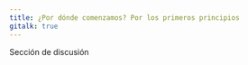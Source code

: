```yaml
---
title: ¿Por dónde comenzamos? Por los primeros principios
gitalk: true
---
```


<p class="description">Sección de discusión</p>

